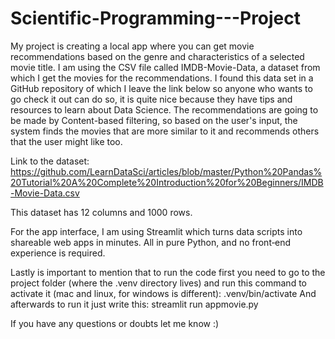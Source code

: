 # Scientific-Programming---Project

My project is creating a local app where you can get movie recommendations based on the genre and characteristics of a selected movie title. I am using the CSV file called IMDB-Movie-Data, a dataset from which I get the movies for the recommendations. I found this data set in a GitHub repository of which I leave the link below so anyone who wants to go check it out can do so, it is quite nice because they have tips and resources to learn about Data Science. The recommendations are going to be made by Content-based filtering, so based on the user's input, the system finds the movies that are more similar to it and recommends others that the user might like too. 

Link to the dataset: https://github.com/LearnDataSci/articles/blob/master/Python%20Pandas%20Tutorial%20A%20Complete%20Introduction%20for%20Beginners/IMDB-Movie-Data.csv

This dataset has 12 columns and 1000 rows.

For the app interface, I am using Streamlit which turns data scripts into shareable web apps in minutes. All in pure Python, and no front‑end experience is required.

Lastly is important to mention that to run the code first you need to go to the project folder (where the .venv directory lives) and run this command to activate it (mac and linux, for windows is different): .venv/bin/activate 
And afterwards to run it just write this: streamlit run appmovie.py 

If you have any questions or doubts let me know :)
